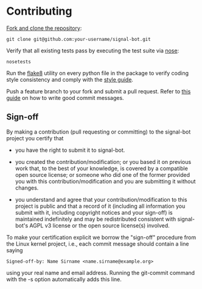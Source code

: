 # Contributing

[Fork and clone the repository][fork]:

    git clone git@github.com:your-username/signal-bot.git

Verify that all existing tests pass by executing the test suite via [nose][nose]:

    nosetests

Run the [flake8][flake8] utility on every python file in the package to verify coding style consistency and comply with the [style guide][style].

Push a feature branch to your fork and submit a pull request.
Refer to [this guide][commits] on how to write good commit messages.

## Sign-off

By making a contribution (pull requesting or committing) to the signal-bot project you certify that

* you have the right to submit it to signal-bot.

* you created the contribution/modification; or you based it on previous work that, to the best of your knowledge, is covered by a compatible open source license; or someone who did one of the former provided you with this contribution/modification and you are submitting it without changes.

* you understand and agree that your contribution/modification to this project is public and that a record of it (including all information you submit with it, including copyright notices and your sign-off) is maintained indefinitely and may be redistributed consistent with signal-bot's AGPL v3 license or the open source license(s) involved.

To make your certification explicit we borrow the "sign-off" procedure from the Linux kernel project, i.e., each commit message should contain a line saying

    Signed-off-by: Name Sirname <name.sirname@example.org>

using your real name and email address.
Running the git-commit command with the -s option automatically adds this line.

[fork]: https://help.github.com/articles/cloning-a-repository/
[nose]: https://nose.readthedocs.org/en/latest/
[flake8]: http://flake8.pycqa.org/en/latest/
[style]: https://www.python.org/dev/peps/pep-0008/
[commits]: http://tbaggery.com/2008/04/19/a-note-about-git-commit-messages.html
